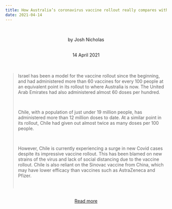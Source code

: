 ```yaml
---
title: How Australia’s coronavirus vaccine rollout really compares with other countries
date: 2021-04-14
---
```


<br><center>by Josh Nicholas</center><br>

<center>14 April 2021</center><br><br>

<blockquote><p>Israel has been a model for the vaccine rollout since the beginning, and had administered more than 60 vaccines for every 100 people at an equivalent point in its rollout to where Australia is now. The United Arab Emirates had also administered almost 60 doses per hundred.</p><br>

<p>Chile, with a population of just under 19 million people, has administered more than 12 million doses to date. At a similar point in its rollout, Chile had given out almost twice as many doses per 100 people.</p><br>

<p>However, Chile is currently experiencing a surge in new Covid cases despite its impressive vaccine rollout. This has been blamed on new strains of the virus and lack of social distancing due to the vaccine rollout. Chile is also reliant on the Sinovac vaccine from China, which may have lower efficacy than vaccines such as AstraZeneca and Pfizer.</p><br>

</blockquote><br>

<center><a href="https://www.theguardian.com/news/datablog/2021/apr/14/how-australias-coronavirus-vaccine-rollout-really-compares-with-other-countries">Read more</a></center>